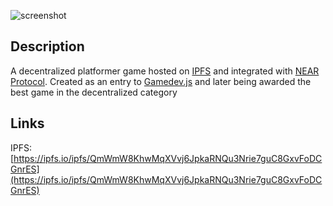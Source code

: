 ![screenshot](https://img.itch.zone/aW1nLzU3Nzg5MzAuZ2lm/315x250%23c/LKcko5.gif)



## Description
A decentralized platformer game hosted on [IPFS](https://ipfs.io) and integrated with [NEAR Protocol](https://near.org/).
Created as an entry to [Gamedev.js](https://gamedevjs.com/jam/2021/) and later being awarded the best game in the decentralized category

## Links
IPFS: 
[https://ipfs.io/ipfs/QmWmW8KhwMqXVvj6JpkaRNQu3Nrie7guC8GxvFoDCGnrES](https://ipfs.io/ipfs/QmWmW8KhwMqXVvj6JpkaRNQu3Nrie7guC8GxvFoDCGnrES)

